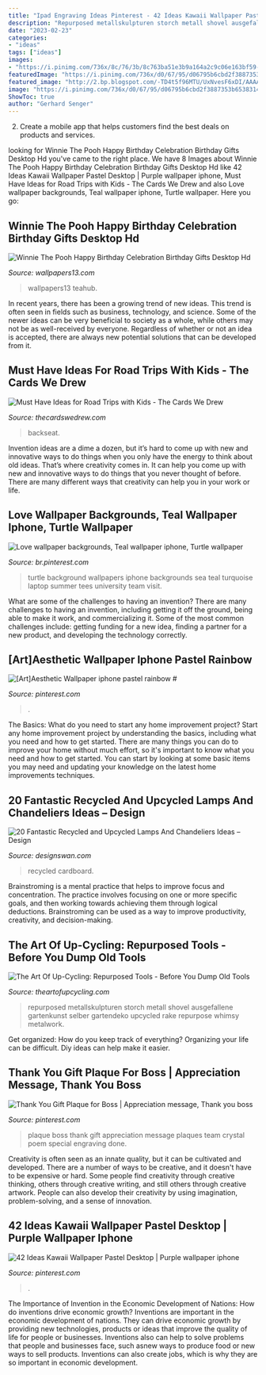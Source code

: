 ```yaml
---
title: "Ipad Engraving Ideas Pinterest - 42 Ideas Kawaii Wallpaper Pastel Desktop"
description: "Repurposed metallskulpturen storch metall shovel ausgefallene gartenkunst selber gartendeko upcycled rake repurpose whimsy metalwork"
date: "2023-02-23"
categories:
- "ideas"
tags: ["ideas"]
images:
- "https://i.pinimg.com/736x/8c/76/3b/8c763ba51e3b9a164a2c9c06e163bf59--quotation-the-.jpg"
featuredImage: "https://i.pinimg.com/736x/d0/67/95/d06795b6cbd2f3887353b6538314cabd.jpg"
featured_image: "http://2.bp.blogspot.com/-TD4t5f96MTU/UxNvesF6xDI/AAAAAAAAFtM/GkQyL21NSxQ/s1600/repurposed+tool.jpg"
image: "https://i.pinimg.com/736x/d0/67/95/d06795b6cbd2f3887353b6538314cabd.jpg"
ShowToc: true
author: "Gerhard Senger"
---
```



2. Create a mobile app that helps customers find the best deals on products and services.

	

		
looking for Winnie The Pooh Happy Birthday Celebration Birthday Gifts Desktop Hd you've came to the right place. We have 8 Images about Winnie The Pooh Happy Birthday Celebration Birthday Gifts Desktop Hd like 42 Ideas Kawaii Wallpaper Pastel Desktop | Purple wallpaper iphone, Must Have Ideas for Road Trips with Kids - The Cards We Drew and also Love wallpaper backgrounds, Teal wallpaper iphone, Turtle wallpaper. Here you go:
		
    
## Winnie The Pooh Happy Birthday Celebration Birthday Gifts Desktop Hd

<img loading=lazy src="https://www.wallpapers13.com/wp-content/uploads/2017/01/Winnie-the-Pooh-Happy-Birthday-celebration-birthday-gifts-Desktop-HD-Wallpaper-2880x1800-1920x1200.jpg" onerror="this.onerror=null;this.src='https://tse1.mm.bing.net/th?id=OIP.4Ay7h5t3xawNBRbcLSblfwHaEo&amp;pid=15.1';" alt="Winnie The Pooh Happy Birthday Celebration Birthday Gifts Desktop Hd">

_Source: wallpapers13.com_

>wallpapers13 teahub. 

	

In recent years, there has been a growing trend of new ideas. This trend is often seen in fields such as business, technology, and science. Some of the newer ideas can be very beneficial to society as a whole, while others may not be as well-received by everyone. Regardless of whether or not an idea is accepted, there are always new potential solutions that can be developed from it.

    
## Must Have Ideas For Road Trips With Kids - The Cards We Drew

<img loading=lazy src="https://thecardswedrew.com/wp-content/uploads/2017/07/91RtzXRhUzL._SL1500_.jpg" onerror="this.onerror=null;this.src='https://tse2.mm.bing.net/th?id=OIP.S4r4NQr-YdeVctdAZgpK1gHaHE&amp;pid=15.1';" alt="Must Have Ideas for Road Trips with Kids - The Cards We Drew">

_Source: thecardswedrew.com_

>backseat. 

	

Invention ideas are a dime a dozen, but it’s hard to come up with new and innovative ways to do things when you only have the energy to think about old ideas. That’s where creativity comes in. It can help you come up with new and innovative ways to do things that you never thought of before. There are many different ways that creativity can help you in your work or life.

    
## Love Wallpaper Backgrounds, Teal Wallpaper Iphone, Turtle Wallpaper

<img loading=lazy src="https://i.pinimg.com/736x/f8/61/a0/f861a06a82813422acce86efbfb13c83.jpg" onerror="this.onerror=null;this.src='https://tse3.mm.bing.net/th?id=OIP.qOXrkG4hhlfSrdZfulm7xgHaNK&amp;pid=15.1';" alt="Love wallpaper backgrounds, Teal wallpaper iphone, Turtle wallpaper">

_Source: br.pinterest.com_

>turtle background wallpapers iphone backgrounds sea teal turquoise laptop summer tees university team visit. 

	

What are some of the challenges to having an invention?
There are many challenges to having an invention, including getting it off the ground, being able to make it work, and commercializing it. Some of the most common challenges include: getting funding for a new idea, finding a partner for a new product, and developing the technology correctly.

    
## [Art]Aesthetic Wallpaper Iphone Pastel Rainbow #

<img loading=lazy src="https://i.pinimg.com/736x/88/f1/35/88f135d220df8bc59da91552463cfe06.jpg" onerror="this.onerror=null;this.src='https://tse1.mm.bing.net/th?id=OIP.enrNquv7uir7AkaYAdoNUwAAAA&amp;pid=15.1';" alt="[Art]Aesthetic Wallpaper iphone pastel rainbow #">

_Source: pinterest.com_

>. 

	

The Basics: What do you need to start any home improvement project?
Start any home improvement project by understanding the basics, including what you need and how to get started. There are many things you can do to improve your home without much effort, so it's important to know what you need and how to get started. You can start by looking at some basic items you may need and updating your knowledge on the latest home improvements techniques.

    
## 20 Fantastic Recycled And Upcycled Lamps And Chandeliers Ideas – Design

<img loading=lazy src="https://img.designswan.com/2016/04/diyLamp/16.jpg" onerror="this.onerror=null;this.src='https://tse2.mm.bing.net/th?id=OIP.RvpugC1CA7PC0wYHfQuf1gHaO0&amp;pid=15.1';" alt="20 Fantastic Recycled and Upcycled Lamps And Chandeliers Ideas – Design">

_Source: designswan.com_

>recycled cardboard. 

	

Brainstroming is a mental practice that helps to improve focus and concentration. The practice involves focusing on one or more specific goals, and then working towards achieving them through logical deductions. Brainstroming can be used as a way to improve productivity, creativity, and decision-making.

    
## The Art Of Up-Cycling: Repurposed Tools - Before You Dump Old Tools

<img loading=lazy src="http://2.bp.blogspot.com/-TD4t5f96MTU/UxNvesF6xDI/AAAAAAAAFtM/GkQyL21NSxQ/s1600/repurposed+tool.jpg" onerror="this.onerror=null;this.src='https://tse1.mm.bing.net/th?id=OIP.ZStkvFayOvoBve3aWKQSiwHaJD&amp;pid=15.1';" alt="The Art Of Up-Cycling: Repurposed Tools - Before You Dump Old Tools">

_Source: theartofupcycling.com_

>repurposed metallskulpturen storch metall shovel ausgefallene gartenkunst selber gartendeko upcycled rake repurpose whimsy metalwork. 

	

Get organized: How do you keep track of everything?
Organizing your life can be difficult. Diy ideas can help make it easier.

    
## Thank You Gift Plaque For Boss | Appreciation Message, Thank You Boss

<img loading=lazy src="https://i.pinimg.com/736x/8c/76/3b/8c763ba51e3b9a164a2c9c06e163bf59--quotation-the-.jpg" onerror="this.onerror=null;this.src='https://tse1.mm.bing.net/th?id=OIP.vt0moTNsiFH0krGAlyK_DAHaJ_&amp;pid=15.1';" alt="Thank You Gift Plaque for Boss | Appreciation message, Thank you boss">

_Source: pinterest.com_

>plaque boss thank gift appreciation message plaques team crystal poem special engraving done. 

	

Creativity is often seen as an innate quality, but it can be cultivated and developed. There are a number of ways to be creative, and it doesn't have to be expensive or hard. Some people find creativity through creative thinking, others through creative writing, and still others through creative artwork. People can also develop their creativity by using imagination, problem-solving, and a sense of innovation.

    
## 42 Ideas Kawaii Wallpaper Pastel Desktop | Purple Wallpaper Iphone

<img loading=lazy src="https://i.pinimg.com/736x/d0/67/95/d06795b6cbd2f3887353b6538314cabd.jpg" onerror="this.onerror=null;this.src='https://tse4.mm.bing.net/th?id=OIP.e9n3R7I_Dn9w9HqafOu8XAAAAA&amp;pid=15.1';" alt="42 Ideas Kawaii Wallpaper Pastel Desktop | Purple wallpaper iphone">

_Source: pinterest.com_

>. 

	

The Importance of Invention in the Economic Development of Nations: How do inventions drive economic growth?
Inventions are important in the economic development of nations. They can drive economic growth by providing new technologies, products or ideas that improve the quality of life for people or businesses. Inventions also can help to solve problems that people and businesses face, such asnew ways to produce food or new ways to sell products. Inventions can also create jobs, which is why they are so important in economic development.


